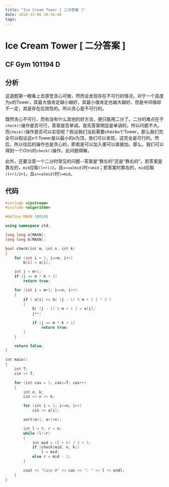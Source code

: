 ```yaml
---
title: "Ice Cream Tower [ 二分答案 ]"
date: 2018-12-06 20:34:46
tags: 
---
```


# Ice Cream Tower [ 二分答案 ]

## CF Gym 101194 D

<!--more-->

## 分析

这道题第一眼看上去感觉贪心可做，然而会发现存在不可行的情况。对于一个高度为`k`的Tower，其最大值肯定越小越好，其最小值肯定也越大越好。但是中间值却不一定，其是存在后效性的。所以贪心是不可行的。

既然贪心不可行，而有没有什么其他的好方法，便只能用二分了。二分的难点在于`check()`操作是否可行，答案是否单调。首先答案明显是单调的，所以问题不大。而`check()`操作是否可以实现呢？假设我们当前需要check`m`个Tower，那么我们完全可以假设这`m`个Tower是以最小的`m`为顶。我们可以发现，这完全是可行的。然后，所以往后的操作也是贪心的，即若是可以加入便可以直接加。那么，我们可以得到一个$O(n)$的`check()`操作。此问题得解。

此外，还要注意一个二分时常见的问题--答案是“靠左的”还是“靠右的”。若答案是靠左的，`mid`应取`(l+r)/2`，且`x<=a[mid]`时`r=mid`；若答案时靠右的，`mid`应取`(l+r)/2+1`，且`x>=a[mid]`时`l=mid`。

## 代码

```C++
#include <iostream>
#include <algorithm>

#define MAXN 300100

using namespace std;

long long a[MAXN];
long long b[MAXN];

bool check(int m, int n, int k)
{
    for (int i = 1; i<=m; i++)
        b[i] = a[i];

    int j = m+1;
    if (j == m * k + 1)
        return true;

    for (int i = m+1; i<=n; i++)
    {
        if ( a[i] >= b[ (j - 1) % m + 1 ] * 2 )
        {
            b[ (j - 1) % m + 1 ] = a[i];
            j++;
            
            if (j == m * k + 1)
                return true;
        }
    }

    return false;
}

int main()
{
    int T;
    cin >> T;

    for (int cas = 1; cas<=T; cas++)
    {
        int n, k;
        cin >> n >> k;

        for (int i = 1; i<=n; i++)
            cin >> a[i];

        sort(a+1, a+1+n);

        int l = 0, r = n;
        while (l!=r)
        {
            int mid = (l + r) / 2 + 1;
            if (check(mid, n, k))
                l = mid;
            else r = mid - 1;
        }

        cout << "Case #" << cas << ": " << l << endl;
    }
}
```